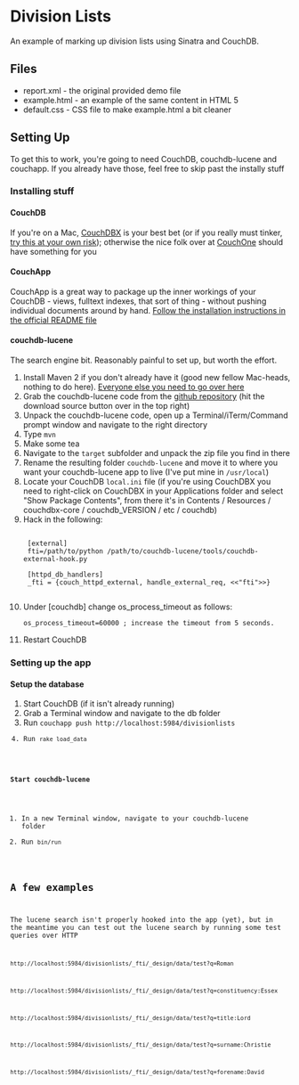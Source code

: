 # Division Lists

An example of marking up division lists using Sinatra and CouchDB.


## Files

* report.xml - the original provided demo file
* example.html - an example of the same content in HTML 5
* default.css - CSS file to make example.html a bit cleaner


## Setting Up

To get this to work, you're going to need CouchDB, couchdb-lucene and couchapp. If you already have those, feel free to skip past the instally stuff

### Installing stuff

#### CouchDB

If you're on a Mac, [CouchDBX](http://www.couchio.com/get#mac "CouchDBX") is your best bet (or if you really must tinker, [try this at your own risk](http://lizconlan.github.com/sandbox/couchdb-on-macosx.html)); otherwise the nice folk over at [CouchOne](http://www.couchio.com/get) should have something for you

#### CouchApp

CouchApp is a great way to package up the inner workings of your CouchDB - views, fulltext indexes, that sort of thing - without pushing individual documents around by hand. [Follow the installation instructions in the official README file](http://github.com/couchapp/couchapp/blob/master/README.md)

#### couchdb-lucene

The search engine bit. Reasonably painful to set up, but worth the effort.

1. Install Maven 2 if you don't already have it (good new fellow Mac-heads, nothing to do here). [Everyone else you need to go over here](http://maven.apache.org/download.html)
2. Grab the couchdb-lucene code from the [github repository](http://github.com/rnewson/couchdb-lucene) (hit the download source button over in the top right)
3. Unpack the couchdb-lucene code, open up a Terminal/iTerm/Command prompt window and navigate to the right directory
4. Type <code>mvn</code>
5. Make some tea
6. Navigate to the <code>target</code> subfolder and unpack the zip file you find in there
7. Rename the resulting folder <code>couchdb-lucene</code> and move it to where you want your couchdb-lucene app to live (I've put mine in <code>/usr/local</code>)
8. Locate your CouchDB <code>local.ini</code> file 
(if you're using CouchDBX you need to right-click on CouchDBX in your Applications folder and select "Show Package Contents", from there it's in Contents / Resources / couchdbx-core / couchdb_VERSION / etc / couchdb)
9. Hack in the following:
    <pre><code>
    [external]
    fti=/path/to/python /path/to/couchdb-lucene/tools/couchdb-external-hook.py
        
    [httpd_db_handlers]
    _fti = {couch_httpd_external, handle_external_req, <<"fti">>}
    </pre></code>
10. Under [couchdb] change os_process_timeout as follows:
     <pre><code>os_process_timeout=60000 ; increase the timeout from 5 seconds.</code></pre>
11. Restart CouchDB

### Setting up the app

#### Setup the database

1. Start CouchDB (if it isn't already running)
2. Grab a Terminal window and navigate to the db folder
3. Run <code>couchapp push http://localhost:5984/divisionlists
4. Run <code>rake load_data</code>

#### Start couchdb-lucene

1. In a new Terminal window, navigate to your couchdb-lucene folder
2. Run <code>bin/run</code>

## A few examples

The lucene search isn't properly hooked into the app (yet), but in the meantime you can test out the lucene search by running some test queries over HTTP

<code>http://localhost:5984/divisionlists/_fti/_design/data/test?q=Roman</code>

<code>http://localhost:5984/divisionlists/_fti/_design/data/test?q=constituency:Essex</code>

<code>http://localhost:5984/divisionlists/_fti/_design/data/test?q=title:Lord</code>

<code>http://localhost:5984/divisionlists/_fti/_design/data/test?q=surname:Christie</code>

<code>http://localhost:5984/divisionlists/_fti/_design/data/test?q=forename:David</code>